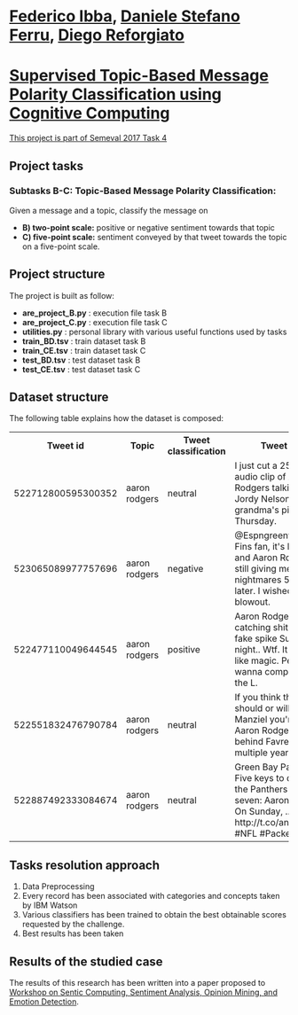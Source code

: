 # <a href="https://github.com/Ibbus93/">Federico Ibba</a>, <a href="https://github.com/ferruvich">Daniele Stefano Ferru</a>, <a href="http://people.unica.it/diegoreforgiato/">Diego Reforgiato
 
# Supervised Topic-Based Message Polarity Classification using Cognitive Computing

This project is part of <a href="http://alt.qcri.org/semeval2017/task4/">Semeval 2017 Task 4</a>  


## Project tasks

<h3>Subtasks B-C: Topic-Based Message Polarity Classification:  </h3>
Given a message and a topic, classify the message on   

  * **B) two-point scale:** positive or negative sentiment towards that topic
  * **C) five-point scale:** sentiment conveyed by that tweet towards the topic on a five-point scale.

## Project structure
The project is built as follow:
  * **are_project_B.py** : execution file task B
  * **are_project_C.py** : execution file task C
  * **utilities.py** : personal library with various useful functions used by tasks
  * **train_BD.tsv** : train dataset task B
  * **train_CE.tsv** : train dataset task C
  * **test_BD.tsv** : test dataset task B
  * **test_CE.tsv** : test dataset task C
  
## Dataset structure
The following table explains how the dataset is composed:  

  <table>
    <tr>
        <th><b>Tweet id</b></th>
        <th><b>Topic</b></th>
        <th><b>Tweet classification</b></th>
        <th><b>Tweet text</b></th>
    </tr>
    <tr>
        <td>522712800595300352</td>
        <td>aaron rodgers</td>
        <td>neutral</td>
        <td>I just cut a 25 second audio clip of Aaron Rodgers talking about Jordy Nelson's grandma's pies. Happy Thursday.</td>
    </tr>
    <tr>
        <td>523065089977757696</td>
        <td>aaron rodgers</td>
        <td>negative</td>
        <td>@Espngreeny I'm a Fins fan, it's Friday, and Aaron Rodgers is still giving me nightmares 5 days later. I wished it was a blowout.</td>
    </tr>
        <tr>
        <td>522477110049644545</td>
        <td>aaron rodgers</td>
        <td>positive</td>
        <td>Aaron Rodgers is really catching shit for the fake spike Sunday night.. Wtf. It worked like magic. People just wanna complain about the L.</td>
    </tr>
        <tr>
        <td>522551832476790784</td>
        <td>aaron rodgers</td>
        <td>neutral</td>
        <td>If you think  the Browns should or will trade Manziel you're an idiot. Aaron Rodgers sat behind Favre for multiple years.</td>
    </tr>
        <tr>
        <td>522887492333084674</td>
        <td>aaron rodgers</td>
        <td>neutral</td>
        <td>Green Bay Packers:  Five keys to defeating the Panthers in week seven: Aaron Rodgers On Sunday, ... http://t.co/anCHQjSLh9 #NFL #Packers</td>
    </tr>

  </table>
 
## Tasks resolution approach
<ol>
 <li>Data Preprocessing</li>     
 <li>Every record has been associated with categories and concepts taken by IBM Watson</li>
 <li>Various classifiers has been trained to obtain the best obtainable scores requested by the challenge.</li>
 <li>Best results has been taken</li> 
</ol>

## Results of the studied case
The results of this research has been written into a paper proposed to <a href="http://www.maurodragoni.com/research/opinionmining/events/">Workshop on Sentic Computing, Sentiment Analysis, Opinion Mining, and Emotion Detection</a>.
